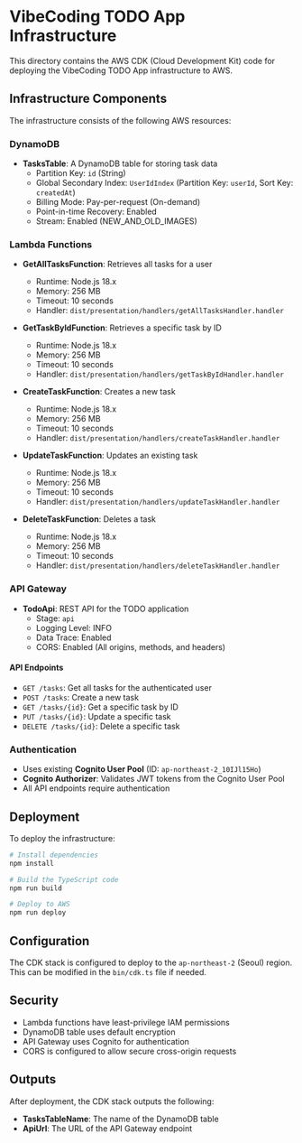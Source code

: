 # VibeCoding TODO App Infrastructure

This directory contains the AWS CDK (Cloud Development Kit) code for deploying the VibeCoding TODO App infrastructure to AWS.

## Infrastructure Components

The infrastructure consists of the following AWS resources:

### DynamoDB

- **TasksTable**: A DynamoDB table for storing task data
  - Partition Key: `id` (String)
  - Global Secondary Index: `UserIdIndex` (Partition Key: `userId`, Sort Key: `createdAt`)
  - Billing Mode: Pay-per-request (On-demand)
  - Point-in-time Recovery: Enabled
  - Stream: Enabled (NEW_AND_OLD_IMAGES)

### Lambda Functions

- **GetAllTasksFunction**: Retrieves all tasks for a user
  - Runtime: Node.js 18.x
  - Memory: 256 MB
  - Timeout: 10 seconds
  - Handler: `dist/presentation/handlers/getAllTasksHandler.handler`

- **GetTaskByIdFunction**: Retrieves a specific task by ID
  - Runtime: Node.js 18.x
  - Memory: 256 MB
  - Timeout: 10 seconds
  - Handler: `dist/presentation/handlers/getTaskByIdHandler.handler`

- **CreateTaskFunction**: Creates a new task
  - Runtime: Node.js 18.x
  - Memory: 256 MB
  - Timeout: 10 seconds
  - Handler: `dist/presentation/handlers/createTaskHandler.handler`

- **UpdateTaskFunction**: Updates an existing task
  - Runtime: Node.js 18.x
  - Memory: 256 MB
  - Timeout: 10 seconds
  - Handler: `dist/presentation/handlers/updateTaskHandler.handler`

- **DeleteTaskFunction**: Deletes a task
  - Runtime: Node.js 18.x
  - Memory: 256 MB
  - Timeout: 10 seconds
  - Handler: `dist/presentation/handlers/deleteTaskHandler.handler`

### API Gateway

- **TodoApi**: REST API for the TODO application
  - Stage: `api`
  - Logging Level: INFO
  - Data Trace: Enabled
  - CORS: Enabled (All origins, methods, and headers)

#### API Endpoints

- `GET /tasks`: Get all tasks for the authenticated user
- `POST /tasks`: Create a new task
- `GET /tasks/{id}`: Get a specific task by ID
- `PUT /tasks/{id}`: Update a specific task
- `DELETE /tasks/{id}`: Delete a specific task

### Authentication

- Uses existing **Cognito User Pool** (ID: `ap-northeast-2_10IJl15Ho`)
- **Cognito Authorizer**: Validates JWT tokens from the Cognito User Pool
- All API endpoints require authentication

## Deployment

To deploy the infrastructure:

```bash
# Install dependencies
npm install

# Build the TypeScript code
npm run build

# Deploy to AWS
npm run deploy
```

## Configuration

The CDK stack is configured to deploy to the `ap-northeast-2` (Seoul) region. This can be modified in the `bin/cdk.ts` file if needed.

## Security

- Lambda functions have least-privilege IAM permissions
- DynamoDB table uses default encryption
- API Gateway uses Cognito for authentication
- CORS is configured to allow secure cross-origin requests

## Outputs

After deployment, the CDK stack outputs the following:

- **TasksTableName**: The name of the DynamoDB table
- **ApiUrl**: The URL of the API Gateway endpoint
